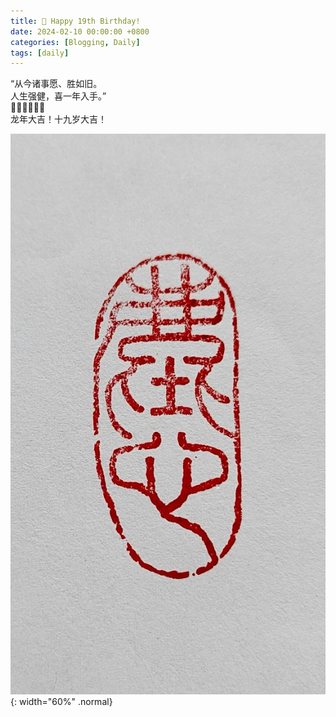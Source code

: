 ```yaml
---
title: 🎂 Happy 19th Birthday!
date: 2024-02-10 00:00:00 +0800
categories: [Blogging, Daily]
tags: [daily]
---
```


“从今诸事愿、胜如旧。  
人生强健，喜一年入手。”  
🧨🧨🧧🧧🎊🎊  
龙年大吉！十九岁大吉！  

![2024-02-10-pic](/assets/img/2024-02-10-pic.jpg){: width="60%" .normal}
